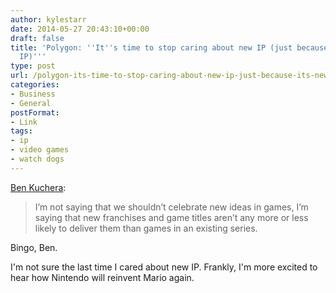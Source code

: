 ```yaml
---
author: kylestarr
date: 2014-05-27 20:43:10+00:00
draft: false
title: 'Polygon: ''It''s time to stop caring about new IP (just because it''s new
  IP)'''
type: post
url: /polygon-its-time-to-stop-caring-about-new-ip-just-because-its-new-ip/
categories:
- Business
- General
postFormat:
- Link
tags:
- ip
- video games
- watch dogs
---
```


[Ben Kuchera](http://www.polygon.com/2014/5/27/5754388/watch-dogs-wolfenstein-new-ip-die-hard):


<blockquote>I’m not saying that we shouldn’t celebrate new ideas in games, I’m saying that new franchises and game titles aren’t any more or less likely to deliver them than games in an existing series.</blockquote>


Bingo, Ben.

I'm not sure the last time I cared about new IP. Frankly, I'm more excited to hear how Nintendo will reinvent Mario again.
